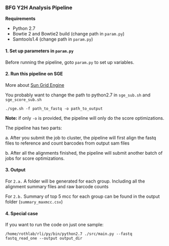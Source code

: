 ### BFG Y2H Analysis Pipeline ###

**Requirements**

* Python 2.7
* Bowtie 2 and Bowtie2 build (change path in `param.py`)
* Samtools1.4 (change path in `param.py`)

#### 1. Set up parameters in `param.py` ####

Before running the pipeline, goto `param.py` to set up variables. 

#### 2. Run this pipeline on SGE ####

More about [Sun Grid Engine](http://gridscheduler.sourceforge.net/howto/GridEngineHowto.html) 

You probably want to change the path to python2.7 in `sge_sub.sh` and `sge_score_sub.sh`

`./sge.sh -f path_to_fastq -o path_to_output`

**Note:** if only `-o` is provided, the pipeline will only do the score optimizations. 

The pipeline has two parts: 

a. After you submit the job to cluster, the pipeline will first 
align the fastq files to reference and count barcodes from output sam files

b. After all the alignments finished, the pipeline will submit another batch of 
jobs for score optimizations. 

#### 3. Output ####

For `2.a.` A folder will be generated for each group. Including all the alignment summary files and raw barcode
counts

For `2.b.` Summary of top 5 mcc for each group can be found in the output folder (`summary_maxmcc.csv`)

#### 4. Special case ####

If you want to run the code on just one sample:

`/home/rothlab/rli/py/bin/python2.7 ./src/main.py --fastq fastq_read_one --output output_dir`
